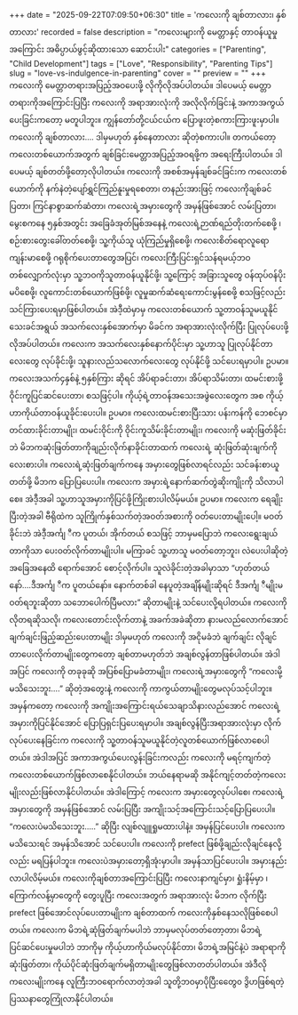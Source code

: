 +++
date = "2025-09-22T07:09:50+06:30"
title = 'ကလေးကို ချစ်တာလား၊ နှစ်တာလား'
recorded = false
description = "ကလေးများကို မေတ္တာနှင့် တာဝန်ယူမှုအကြောင်း အဓိပ္ပာယ်ဖွင့်ဆိုထားသော ဆောင်းပါး"
categories = ["Parenting", "Child Development"]
tags = ["Love", "Responsibility", "Parenting Tips"]
slug = "love-vs-indulgence-in-parenting"
cover = ""
preview = ""
+++
ကလေးကို မေတ္တာတရားအပြည့်အဝပေးဖို့ လိုကိုလိုအပ်ပါတယ်။ ဒါပေမယ့် မေတ္တာတရားကိုအကြောင်းပြပြီး ကလေးကို အရာအားလုံးကို အလိုလိုက်ခြင်းနဲ့ အကာအကွယ်ပေးခြင်းကတော့ မတူပါဘူး။ ကျွန်တော်တို့ငယ်ငယ်က ပြောဖူးတဲ့စကားကြားဖူးမှာပါ။ ကလေးကို ချစ်တာလား…. ဒါမှမဟုတ် နှစ်နေတာလား ဆိုတဲ့စကားပါ။
တကယ်တော့ ကလေးတစ်ယောက်အတွက် ချစ်ခြင်းမေတ္တာအပြည့်အဝရဖို့က အရေးကြီးပါတယ်။ ဒါပေမယ့် ချစ်တတ်ဖို့တော့လိုပါတယ်။ ကလေးကို အစစ်အမှန်ချစ်ခင်ခြင်းက ကလေးတစ်ယောက်ကို နက်နဲတဲ့ပျော်ရွှင်ကြည်နူးမှုရစေတာ၊ တနည်းအားဖြင့် ကလေးကိုချစ်ခင်ပြတာ၊ ကြင်နာစွာဆက်ဆံတာ၊ ကလေးရဲ့အမှားတွေကို အမှန်ဖြစ်အောင် လမ်းပြတာ၊ မွေးစကနေ ၅နှစ်အတွင်း အခြေခံအုတ်မြစ်အနေနဲ့ ကလေးရဲ့ဉာဏ်ရည်တိုးတက်စေဖို့ ၊ စဉ်းစားတွေးခေါ်တတ်စေဖို့၊ သူ့ကိုယ်သူ ယုံကြည်မှုရှိစေဖို့၊ ကလေးစိတ်ရောလူရောကျန်းမာစေဖို့ ဂရုစိုက်ပေးတာတွေအပြင်၊ ကလေးကြီးပြင်းရှင်သန်ရမယ့်ဘဝတစ်လျှောက်လုံးမှာ သူ့ဘဝကိုသူတာဝန်ယူနိုင်ဖို့၊ သူ့ကြောင့် အခြားသူတွေ ဝန်ထုပ်ဝန်ပိုးမပိစေဖို့၊ လူကောင်းတစ်ယောက်ဖြစ်ဖို့၊ လူမှုဆက်ဆံရေးကောင်းမွန်စေဖို့ စသဖြင့်လည်း သင်ကြားပေးရမှာဖြစ်ပါတယ်။ အဲဒီ့ထဲမှာမှ ကလေးတစ်ယောက် သူ့တာဝန်သူမယူနိုင်သေးခင်အရွယ် အသက်လေးနှစ်အောက်မှာ မိခင်က အရာအားလုံးလိုက်ပြီး ပြုလုပ်ပေးဖို့လိုအပ်ပါတယ်။
ကလေးက အသက်လေးနှစ်နောက်ပိုင်းမှာ သူ့ဟာသူ ပြုလုပ်နိုင်တာလေးတွေ လုပ်ခိုင်းဖို့၊ သူနားလည်သလောက်လေးတွေ လုပ်နိုင်ဖို့ သင်ပေးရမှာပါ။ ဥပမာ။ ကလေးအသက်၄နှစ်နဲ့ ၅နှစ်ကြား ဆိုရင် အိပ်ရာခင်းတာ၊ အိပ်ရာသိမ်းတာ၊ ထမင်းစားဖို့ ဝိုင်းကူပြင်ဆင်ပေးတာ၊ စသဖြင့်ပါ။
ကိုယ့်ရဲ့တာဝန်အသေးအဖွဲလေးတွေက အစ ကိုယ့်ဟာကိုယ်တာဝန်ယူခိုင်းပေးပါ။ ဥပမာ။ ကလေးထမင်းစားပြီးသား ပန်းကန်ကို ဘေစင်မှာ တင်ထားခိုင်းတာမျိုး၊ ထမင်းဝိုင်းကို ဝိုင်းကူသိမ်းခိုင်းတာမျိုး၊ ကလေးကို မဆုံးဖြတ်ခိုင်းဘဲ မိဘကဆုံးဖြတ်တာကိုချည်းလိုက်နာခိုင်းတာထက် ကလေးရဲ့ ဆုံးဖြတ်ဆုံးချက်ကို လေးစားပါ။ ကလေးရဲ့ဆုံးဖြတ်ချက်ကနေ အမှားတွေဖြစ်လာရင်လည်း သင်ခန်းစာယူတတ်ဖို့ မိဘက ပြောပြပေးပါ။ ကလေးက အမှားရဲ့နောက်ဆက်တွဲဆိုးကျိုးကို သိလာပါစေ။ အဲဒီ့အခါ သူ့ဟာသူအမှားကိုပြင်ဖို့ကြိုးစားပါလိမ့်မယ်။ ဥပမာ။ ကလေးက ရေချိုးပြီးတဲ့အခါ ဗီရိုထဲက သူကြိုက်နှစ်သက်တဲ့အဝတ်အစားကို ဝတ်ပေးတာမျိုးပေါ့။ မဝတ်ခိုင်းဘဲ အဲဒီ့အင်္ကျ ီက ပူတယ်၊ အိုက်တယ် စသဖြင့် ဘာမှမပြောဘဲ ကလေးရွေးချယ်တာကိုသာ ပေးဝတ်လိုက်တာမျိုးပါ။ မကြာခင် သူ့ဟာသူ မဝတ်တော့ဘူး၊ လဲပေးပါဆိုတဲ့အခြေအနေထိ ရောက်အောင် စောင့်လိုက်ပါ။ သူလဲခိုင်းတဲ့အခါမှာသာ “ဟုတ်တယ်နော်….ဒီအင်္ကျ ီက ပူတယ်နော်။ နောက်တစ်ခါ နေပူတဲ့အချိန်မျိုးဆိုရင် ဒီအင်္ကျ ီမျိုးမဝတ်ရဘူးဆိုတာ သဘောပေါက်ပြီမလား” ဆိုတာမျိုးနဲ့ သင်ပေးလို့ရပါတယ်။
ကလေးကို လိုတရဆိုသလို၊ ကလေးတောင်းလိုက်တာနဲ့ အခက်အခဲဆိုတာ နားမလည်လောက်အောင် ချက်ချင်းဖြည့်ဆည်းပေးတာမျိုး ဒါမှမဟုတ် ကလေးကို အငိုမခံဘဲ ချက်ချင်း လိုချင်တာပေးလိုက်တာမျိုးတွေကတော့ ချစ်တာမဟုတ်ဘဲ အချစ်လွန်တာဖြစ်ပါတယ်။ အဲဒါအပြင် ကလေးကို တခုခုဆို အပြစ်ပြောမခံတာမျိုး၊ ကလေးရဲ့အမှားတွေကို “ကလေးမို့ မသိသေးဘူး….” ဆိုတဲ့အတွေးနဲ့ ကလေးကို ကာကွယ်တာမျိုးတွေမလုပ်သင့်ပါဘူး။ အမှန်ကတော့ ကလေးကို အကျိုးအကြောင်းရယ်သေချာသိနားလည်အောင် ကလေးရဲ့အမှားကိုပြင်နိုင်အောင် ပြောပြရှင်းပြပေးရမှာပါ။ အချစ်လွန်ပြီးအရာအားလုံးမှာ လိုက်လုပ်ပေးနေခြင်းက ကလေးကို သူ့တာဝန်သူမယူနိုင်တဲ့လူတစ်ယောက်ဖြစ်လာစေပါတယ်။ အဲဒါအပြင် အကာအကွယ်ပေးလွန်းခြင်းကလည်း ကလေးကို မရင့်ကျက်တဲ့ကလေးတစ်ယောက်ဖြစ်လာစေနိုင်ပါတယ်။ ဘယ်နေရာမဆို အနိုင်ကျင့်တတ်တဲ့ကလေးမျိုးလည်းဖြစ်လာနိုင်ပါတယ်။
အဲဒါကြောင့် ကလေးက အမှားတွေလုပ်ပါစေ၊ ကလေးရဲ့အမှားတွေကို အမှန်ဖြစ်အောင် လမ်းပြပြီး အကျိုးသင့်အကြောင်းသင့်ပြောပြပေးပါ။ “ကလေးပဲမသိသေးဘူး…..” ဆိုပြီး လျစ်လျူရှုမထားပါနဲ့။ အမှန်ပြင်ပေးပါ။ ကလေးကမသိသေးရင် အမှန်သိအောင် သင်ပေးပါ။ ကလေးကို prefect ဖြစ်ဖို့ချည်းလိုချင်နေလို့လည်း မရပြန်ပါဘူး။ ကလေးပဲအမှားတော့ရှိအုံးမှာပါ။ အမှန်သာပြင်ပေးပါ။ အမှားနည်းလာပါလိမ့်မယ်။
ကလေးကိုချစ်တာအကြောင်းပြပြီး ကလေးနာကျင်မှာ၊ ရှုံးနိမ့်မှာ ၊ ကြောက်လန့်မှာတွေကို တွေးပူပြီး ကလေးအတွက် အရာအားလုံး မိဘက လိုက်ပြီး prefect ဖြစ်အောင်လုပ်ပေးတာမျိုးက ချစ်တာထက် ကလေးကိုနှစ်နေသလိုဖြစ်စေပါတယ်။ ကလေးက မိဘရဲ့ဆုံဖြတ်ချက်မပါဘဲ ဘာမှမလုပ်တတ်တော့တာ၊ မိဘရဲ့ ပြင်ဆင်ပေးမှုမပါဘဲ ဘာကိုမှ ကိုယ့်ဟာကိုယ်မလုပ်နိုင်တာ၊ မိဘရဲ့အမြင်နဲ့ပဲ အရာရာကိုဆုံးဖြတ်တာ၊ ကိုယ်ပိုင်ဆုံးဖြတ်ချက်မရှိတာမျိုးတွေဖြစ်လာတတ်ပါတယ်။ အဲဒီလိုကလေးမျိုးကနေ လူကြီးဘဝရောက်လာတဲ့အခါ သူတို့ဘဝမှာပိုပြီးတွေေ၀ ဒွိဟဖြစ်ရတဲ့ပြဿနာတွေကြုံလာနိုင်ပါတယ်။ 